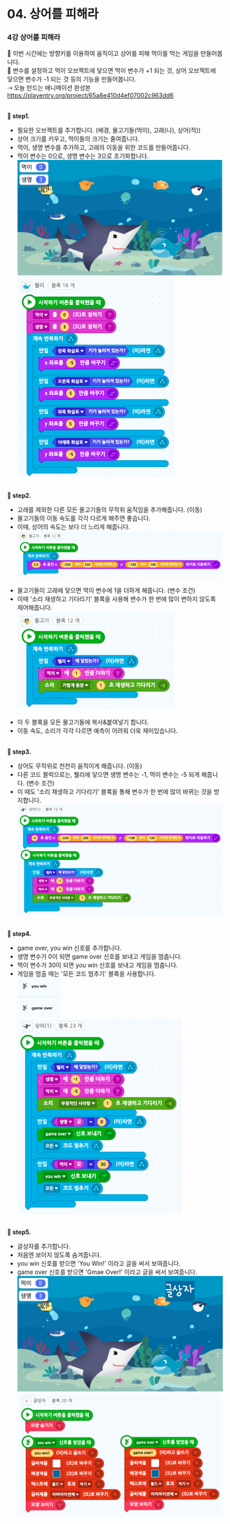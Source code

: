 # 04. 상어를 피해라
<h3>4강 상어를 피해라</h3>

🙂 이번 시간에는 방향키를 이용하여 움직이고 상어를 피해 먹이를 먹는 게임을 만들어봅니다. <br>
🚩 변수를 설정하고 먹이 오브젝트에 닿으면 먹이 변수가 +1 되는 것, 상어 오브젝트에 닿으면 변수가 -1 되는 것 등의 기능을 만들어봅니다. <br>
⇢ 오늘 만드는 애니메이션 완성본 <a href="https://playentry.org/project/65a8e410d4ef07002c963dd6"> https://playentry.org/project/65a8e410d4ef07002c963dd6 <br><Br>

<b>🧩 step1. </b>
- 필요한 오브젝트를 추가합니다. (배경, 물고기들(먹이), 고래(나), 상어(적)) 
- 상어 크기를 키우고, 먹이들의 크기는 줄여줍니다.
- 먹이, 생명 변수를 추가하고, 고래의 이동을 위한 코드를 만들어줍니다.<br>
- 먹이 변수는 0으로, 생명 변수는 3으로 초기화합니다.
![](img/04_상어를피해라/4_1.png)
![](img/04_상어를피해라/4_2.png)<br><br>

<b>🧩 step2. </b>
- 고래를 제외한 다른 모든 물고기들의 무작위 움직임을 추가해줍니다. (이동)
- 물고기들의 이동 속도를 각각 다르게 해주면 좋습니다.
- 이때, 상어의 속도는 보다 더 느리게 해줍니다. <br>
![](img/04_상어를피해라/4_3.png)<br><br>
- 물고기들이 고래에 닿으면 먹이 변수에 1을 더하게 해줍니다. (변수 조건)
- 이때 '소리 재생하고 기다리기' 블록을 사용해 변수가 한 번에 많이 변하지 않도록 제어해줍니다. <br>
![](img/04_상어를피해라/4_4.png)<br><br>
- 이 두 블록을 모든 물고기들에 복사&붙여넣기 합니다.
- 이동 속도, 소리가 각각 다르면 예측이 어려워 더욱 재미있습니다. <br><br>

<b>🧩 step3. </b>
- 상어도 무작위로 천천히 움직이게 해줍니다. (이동)
- 다른 코드 블럭으로는, 웰리에 닿으면 생명 변수는 -1, 먹이 변수는 -5 되게 해줍니다. (변수 조건)
- 이 때도 '소리 재생하고 기다리기' 블록을 통해 변수가 한 번에 많이 바뀌는 것을 방지합니다.<br>
![](img/04_상어를피해라/4_5.png)<br><br>

<b>🧩 step4. </b>
- game over, you win 신호를 추가합니다.
- 생명 변수가 0이 되면 game over 신호를 보내고 게임을 멈춥니다.
- 먹이 변수가 30이 되면 you win 신호를 보내고 게임을 멈춥니다.
- 게임을 멈출 때는 '모든 코드 멈추기' 블록을 사용합니다. <br> 
![](img/04_상어를피해라/4_6.png)<br>
![](img/04_상어를피해라/4_7.png)<br><br>

<b>🧩 step5. </b>
- 글상자를 추가합니다.
- 처음엔 보이지 않도록 숨겨줍니다.
- you win 신호를 받으면 'You Win!' 이라고 글을 써서 보여줍니다.
- game over 신호를 받으면 'Gmae Over!' 이라고 글을 써서 보여줍니다. <Br>
![](img/04_상어를피해라/4_8.png)<br>
![](img/04_상어를피해라/4_9.png)<br><br>
